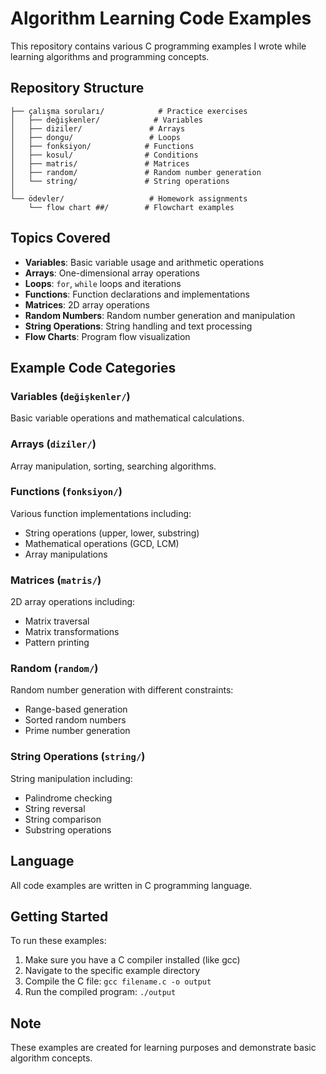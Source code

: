 # Algorithm Learning Code Examples

This repository contains various C programming examples I wrote while learning algorithms and programming concepts.

## Repository Structure

```
├── çalışma soruları/            # Practice exercises
│   ├── değişkenler/            # Variables
│   ├── diziler/               # Arrays
│   ├── dongu/                 # Loops
│   ├── fonksiyon/            # Functions
│   ├── kosul/                # Conditions
│   ├── matris/               # Matrices
│   ├── random/               # Random number generation
│   └── string/               # String operations
│
└── ödevler/                   # Homework assignments
    └── flow chart ##/        # Flowchart examples
```

## Topics Covered

- **Variables**: Basic variable usage and arithmetic operations
- **Arrays**: One-dimensional array operations
- **Loops**: `for`, `while` loops and iterations
- **Functions**: Function declarations and implementations
- **Matrices**: 2D array operations
- **Random Numbers**: Random number generation and manipulation
- **String Operations**: String handling and text processing
- **Flow Charts**: Program flow visualization

## Example Code Categories

### Variables (`değişkenler/`)
Basic variable operations and mathematical calculations.

### Arrays (`diziler/`)
Array manipulation, sorting, searching algorithms.

### Functions (`fonksiyon/`)
Various function implementations including:
- String operations (upper, lower, substring)
- Mathematical operations (GCD, LCM)
- Array manipulations

### Matrices (`matris/`)
2D array operations including:
- Matrix traversal
- Matrix transformations
- Pattern printing

### Random (`random/`)
Random number generation with different constraints:
- Range-based generation
- Sorted random numbers
- Prime number generation

### String Operations (`string/`)
String manipulation including:
- Palindrome checking
- String reversal
- String comparison
- Substring operations

## Language

All code examples are written in C programming language.

## Getting Started

To run these examples:
1. Make sure you have a C compiler installed (like gcc)
2. Navigate to the specific example directory
3. Compile the C file: `gcc filename.c -o output`
4. Run the compiled program: `./output`

## Note

These examples are created for learning purposes and demonstrate basic algorithm concepts.